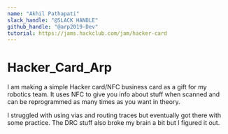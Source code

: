 ```yaml
---
name: "Akhil Pathapati"
slack_handle: "@SLACK HANDLE" 
github_handle: "@arp2019-Dev"
tutorial: https://jams.hackclub.com/jam/hacker-card
---
```


# Hacker_Card_Arp

<!-- Describe your board in 2-3 sentences. What are you making? What will it do? -->
I am making a simple Hacker card/NFC business card as a gift for my robotics team. It uses NFC to give you info about stuff when scanned 
and can be reprogrammed as many times as you want in theory.

<!-- How much is it going to cost? —->
$62.92 with shipping due to JLC pcb smt assembly service also.

<!-- Tell us a little bit about your design process. What were some challenges? What helped? ***Totally Optional*** -->
I struggled with using vias and routing traces but eventually got there with some practice. The DRC stuff also broke my brain a bit but I figured it out.
